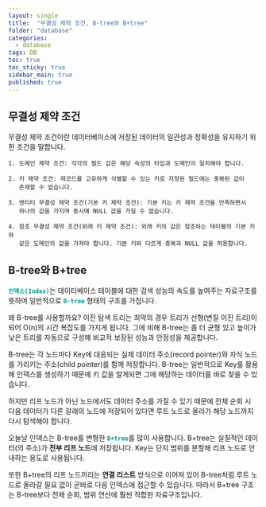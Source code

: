 ```yaml
---
layout: single
title:  "무결성 제약 조건, B-tree와 B+tree"
folder: "database"
categories:
  - database
tags: DB
toc: true
toc_sticky: true
sidebar_main: true
published: true
---
```


## 무결성 제약 조건
무결성 제약 조건이란 데이터베이스에 저장된 데이터의 일관성과 정확성을 유지하기 위한 조건을 말합니다.

	1. 도메인 제약 조건: 각각의 필드 값은 해당 속성의 타입과 도메인이 일치해야 합니다.
    
    2. 키 제약 조건: 레코드를 고유하게 식별할 수 있는 키로 지정된 필드에는 중복된 값이
       존재할 수 없습니다.
    
	3. 엔티티 무결성 제약 조건(기본 키 제약 조건): 기본 키는 키 제약 조건을 만족하면서
       하나의 값을 가지며 동시에 NULL 값을 가질 수 없습니다.
    
	4. 참조 무결성 제약 조건(외래 키 제약 조건): 외래 키의 값은 참조하는 테이블의 기본 키와
       같은 도메인의 값을 가져야 합니다. 기본 키와 다르게 중복과 NULL 값을 허용합니다.

## B-tree와 B+tree
<span style="color: rgb(3, 150, 150); font-weight: bold;">`인덱스(Index)`</span>는 데이터베이스 테이블에 대한 검색 성능의 속도를 높여주는 자료구조를 뜻하며 일반적으로 <span style="color: rgb(3, 150, 150); font-weight: bold;">`B-tree`</span> 형태의 구조를 가집니다.

왜 B-tree를 사용할까요? 이진 탐색 트리는 최악의 경우 트리가 선형(변질 이진 트리)이 되어 O(n)의 시간 복잡도를 가지게 됩니다. 그에 비해 B-tree는 좀 더 균형 있고 높이가 낮은 트리를 자동으로 구성해 비교적 보장된 성능과 안정성을 제공합니다.

B-tree는 각 노드마다 Key에 대응되는 실제 데이터 주소(record pointer)와 자식 노드를 가리키는 주소(child pointer)를 함께 저장합니다. B-tree는 일반적으로 Key를 활용해 인덱스를 생성하기 때문에 키 값을 알게되면 그에 해당하는 데이터를 바로 찾을 수 있습니다.

하지만 리프 노드가 아닌 노드에서도 데이터 주소를 가질 수 있기 때문에 전체 순회 시 다음 데이터가 다른 갈래의 노드에 저장되어 있다면 루트 노드로 올라가 해당 노드까지 다시 탐색해야 합니다.

오늘날 인덱스는 B-tree를 변형한 <span style="color: rgb(3, 150, 150); font-weight: bold;">`B+tree`</span>를 많이 사용합니다. B+tree는 실질적인 데이터(의 주소)가 **전부 리프 노드**에 저장됩니다. Key는 단지 범위를 분할해 리프 노드로 안내하는 용도로 사용됩니다.

또한 B+tree의 리프 노드끼리는 **연결 리스트** 방식으로 이어져 있어 B-tree처럼 루트 노드로 올라갈 필요 없이 곧바로 다음 인덱스에 접근할 수 있습니다. 따라서 B+tree 구조는 B-tree보다 전체 순회, 범위 연산에 훨씬 적합한 자료구조입니다.